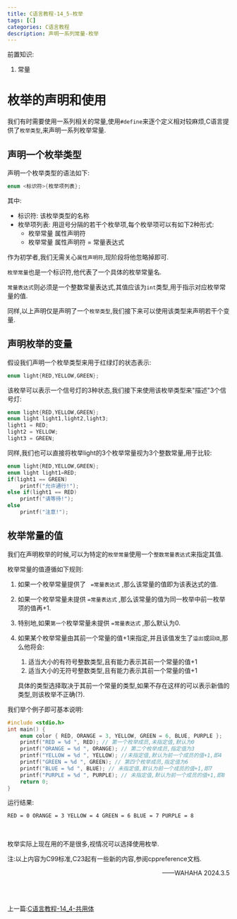 ```yaml
---
title: C语言教程-14_5-枚举
tags: [C]
categories: C语言教程
description: 声明一系列常量-枚举
---
```


前置知识:

1. 常量

# 枚举的声明和使用

我们有时需要使用一系列相关的常量,使用`#define`来逐个定义相对较麻烦,C语言提供了`枚举类型`,来声明一系列枚举常量.

## 声明一个枚举类型

声明一个枚举类型的语法如下:

```c
enum <标识符>{枚举项列表};
```

其中:

- 标识符: 该枚举类型的名称
- 枚举项列表: 用逗号分隔的若干个枚举项,每个枚举项可以有如下2种形式:
    - 枚举常量 属性声明符
    - 枚举常量 属性声明符 = 常量表达式

作为初学者,我们无需关心`属性声明符`,现阶段将他忽略掉即可.

`枚举常量`也是一个标识符,他代表了一个具体的枚举常量名.

`常量表达式`则必须是一个整数常量表达式,其值应该为`int`类型,用于指示对应枚举常量的值.

同样,以上声明仅是声明了一个`枚举类型`,我们接下来可以使用该类型来声明若干个变量.

## 声明枚举的变量

假设我们声明一个枚举类型来用于红绿灯的状态表示:

```c
enum light{RED,YELLOW,GREEN};
```

该枚举可以表示一个信号灯的3种状态,我们接下来使用该枚举类型来"描述"3个信号灯:

```c
enum light{RED,YELLOW,GREEN};
enum light light1,light2,light3;
light1 = RED;
light2 = YELLOW;
light3 = GREEN;
```

同样,我们也可以直接将枚举light的3个枚举常量视为3个整数常量,用于比较:

```c
enum light{RED,YELLOW,GREEN};
enum light light1=RED;
if(light1 == GREEN)
    printf("允许通行!");
else if(light1 == RED)
    printf("请等待!");
else
    printf("注意!");
```

## 枚举常量的值

我们在声明枚举的时候,可以为特定的`枚举常量`使用一个`整数常量表达式`来指定其值.

枚举常量的值遵循如下规则:

1. 如果一个枚举常量提供了 ` =常量表达式` ,那么该常量的值即为该表达式的值.

2. 如果一个枚举常量未提供 `=常量表达式` ,那么该常量的值为同一枚举中前一枚举项的值再+1.

3. 特别地,如果`第一个`枚举常量未提供 `=常量表达式` ,那么默认为0.

4. 如果某个枚举常量由其前一个常量的值+1来指定,并且该值发生了`溢出`或`回绕`,那么他将会:

    1. 适当大小的有符号整数类型,且有能力表示其前一个常量的值+1
    2. 适当大小的无符号整数类型,且有能力表示其前一个常量的值+1

    具体的类型选择取决于其前一个常量的类型,如果不存在这样的可以表示新值的类型,则该枚举不正确(?).

我们举个例子即可基本说明:

```c
#include <stdio.h>
int main() {
    enum color { RED, ORANGE = 3, YELLOW, GREEN = 6, BLUE, PURPLE };
    printf("RED = %d ", RED); // 第一个枚举成员,未指定值,默认为0
    printf("ORANGE = %d ", ORANGE); // 第二个枚举成员,指定值为3
    printf("YELLOW = %d ", YELLOW); //未指定值,默认为前一个成员的值+1,即4
    printf("GREEN = %d ", GREEN); // 第四个枚举成员,指定值为6
    printf("BLUE = %d ", BLUE); // 未指定值,默认为前一个成员的值+1,即7
    printf("PURPLE = %d ", PURPLE); // 未指定值,默认为前一个成员的值+1,即8
    return 0;
}
```

运行结果:

```txt
RED = 0 ORANGE = 3 YELLOW = 4 GREEN = 6 BLUE = 7 PURPLE = 8
```

<br>

枚举实际上现在用的不是很多,视情况可以选择使用枚举.

注:以上内容为C99标准,C23起有一些新的内容,参阅cppreference文档.

<p align=right>——WAHAHA 2024.3.5</p>

<br>

<br>

上一篇:[C语言教程-14_4-共用体](../2024-02-24-f9a5468d726b)

